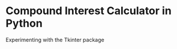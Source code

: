 Compound Interest Calculator in Python
======================================

Experimenting with the Tkinter package
